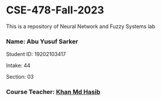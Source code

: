 # CSE-478-Fall-2023
This is a repository of Neural Network and Fuzzy Systems lab


### Name: Abu Yusuf Sarker

Student ID: 19202103417

Intake: 44

Section: 03

### Course Teacher: [Khan Md Hasib](https://github.com/hasibaust13)
